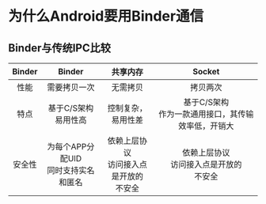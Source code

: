 # 为什么Android要用Binder通信

## Binder与传统IPC比较

|Binder|Binder|共享内存|Socket|
|:-:|:-:|:-:|:-:|
|性能|需要拷贝一次|无需拷贝|拷贝两次|
|特点|基于C/S架构<br>易用性高|控制复杂，易用性差|基于C/S架构<br>作为一款通用接口，其传输效率低，开销大|
|安全性|为每个APP分配UID<br>同时支持实名和匿名|依赖上层协议<br>访问接入点是开放的<br>不安全|依赖上层协议<br>访问接入点是开放的<br>不安全|